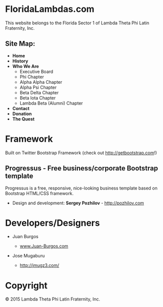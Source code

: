 FloridaLambdas.com
===========
This website belongs to the Florida Sector 1 of Lambda Theta Phi Latin Fraternity, Inc.

Site Map:
--------------

- **Home**
- **History**
- **Who We Are**
	- Executive Board
	- Phi Chapter
	- Alpha Alpha Chapter
	- Alpha Psi Chapter
	- Beta Delta Chapter
	- Beta Iota Chapter
	- Lambda Beta (Alumni) Chapter
- **Contact**
- **Donation**
- **The Quest**

Framework
===========
Built on Twitter Bootstrap Framework (check out http://getbootstrap.com!)

Progressus - Free business/corporate Bootstrap template
--------------
Progressus is a free, responsive, nice-looking business template based on Bootstrap HTML/CSS framework.
- Design and development: **Sergey Pozhilov** - http://pozhilov.com

Developers/Designers
===========
- Juan Burgos
	- www.Juan-Burgos.com

- Jose Mugaburu
	- http://jmugz3.com/

Copyright
===========
&copy; 2015 Lambda Theta Phi Latin Fraternity, Inc.
